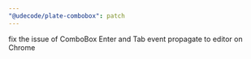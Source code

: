 ```yaml
---
"@udecode/plate-combobox": patch
---
```


fix the issue of ComboBox Enter and Tab event propagate to editor on Chrome
